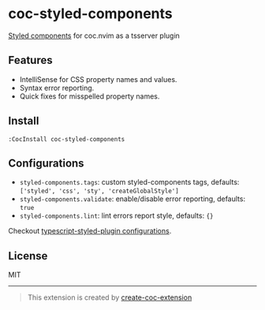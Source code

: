 # coc-styled-components

[Styled components](https://styled-components.com) for coc.nvim as a tsserver plugin

## Features

- IntelliSense for CSS property names and values.
- Syntax error reporting.
- Quick fixes for misspelled property names.

## Install

`:CocInstall coc-styled-components`

## Configurations

- `styled-components.tags`: custom styled-components tags, defaults: `['styled', 'css', 'sty', 'createGlobalStyle']`
- `styled-components.validate`: enable/disable error reporting, defaults: `true`
- `styled-components.lint`: lint errors report style, defaults: `{}`

Checkout [typescript-styled-plugin configurations](https://github.com/microsoft/typescript-styled-plugin#configuration).

## License

MIT

---
> This extension is created by [create-coc-extension](https://github.com/fannheyward/create-coc-extension)
